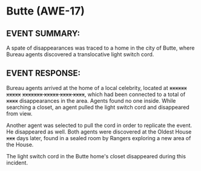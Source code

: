 # Butte (AWE-17)

## EVENT SUMMARY:

A spate of disappearances was traced to a home in the city of Butte, where Bureau agents discovered a translocative light switch cord.

## EVENT RESPONSE:

Bureau agents arrived at the home of a local celebrity, located at ~~xxxxxx xxxxx~~ ~~xxxxxxx xxxxx xxxx xxxx~~, which had been connected to a total of ~~xxxx~~ disappearances in the area. Agents found no one inside. While searching a closet, an agent pulled the light switch cord and disappeared from view.

Another agent was selected to pull the cord in order to replicate the event. He disappeared as well. Both agents were discovered at the Oldest House ~~xxx~~ days later, found in a sealed room by Rangers exploring a new area of the House.

The light switch cord in the Butte home's closet disappeared during this incident.
